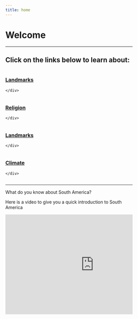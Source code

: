 ```yaml
---
title: home
---
```


<html>

<h1>Welcome </h1>
  
  <hr>
  <head>
<meta name="viewport" content="width=device-width, initial-scale=1">
<style>
* {
  box-sizing: border-box;
}

body {
  font-family: Arial, Helvetica, sans-serif;
}

/* Float four columns side by side */
.column {
  float: left;
  width: 25%;
  padding: 0 10px;
}

/* Remove extra left and right margins, due to padding */
.row {margin: 0 -5px;}

/* Clear floats after the columns */
.row:after {
  content: "";
  display: table;
  clear: both;
}

/* Responsive columns */
@media screen and (max-width: 600px) {
  .column {
    width: 100%;
    display: block;
    margin-bottom: 20px;
  }
}

/* Style the counter cards */
.card {
  box-shadow: 0 4px 8px 0 rgba(0, 0, 0, 0.2);
  padding: 16px;
  text-align: center;
  background-color: #ff6600;
}
</style>
</head>
<body>

<h2>Click on the links below to learn about:</h2>


<div class="row">
  <div class="column">
    <div class="card">
     <a href = "page2.html"> <h3>Landmarks</h3> </a>  
  
    </div>
  </div>

  <div class="column">
    <div class="card">
      <a href = "page3.html"> <h3>Religion</h3> </a>
     
    </div>
  </div>
  
  <div class="column">
    <div class="card">
      <a href = "page4.html"> <h3>Landmarks</h3> </a>
    
    </div>
  </div>
  
  <div class="column">
    <div class="card">
       <a href = "page5.html"> <h3>Climate</h3> </a>
    
    </div>
  </div>
</div>
  <hr>
  

<p>What do you know about South America?</p>
   <p>Here is a video to give you a quick introduction to South America</p>
  
  <div class="center">
  <p><div><iframe width="560" height="315" src="https://www.youtube.com/embed/R35URiT_fm8" title="YouTube video player" frameborder="0" allow="accelerometer; autoplay; clipboard-write; encrypted-media; gyroscope; picture-in-picture" allowfullscreen></iframe></div></p>
</div>






 

